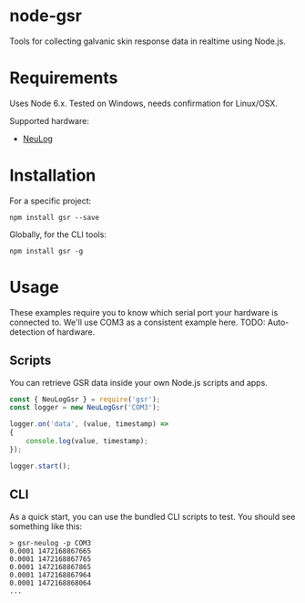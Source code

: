 # node-gsr
Tools for collecting galvanic skin response data in realtime using Node.js.

# Requirements
Uses Node 6.x. Tested on Windows, needs confirmation for Linux/OSX.

Supported hardware:
- [NeuLog](https://neulog.com/gsr/)

# Installation
For a specific project:
```
npm install gsr --save
```

Globally, for the CLI tools:
```
npm install gsr -g
```

# Usage
These examples require you to know which serial port your hardware is connected to.
We'll use COM3 as a consistent example here.
TODO: Auto-detection of hardware. 

## Scripts
You can retrieve GSR data inside your own Node.js scripts and apps.
```javascript
const { NeuLogGsr } = require('gsr');
const logger = new NeuLogGsr('COM3');

logger.on('data', (value, timestamp) =>
{
	console.log(value, timestamp);
});

logger.start();
```

## CLI
As a quick start, you can use the bundled CLI scripts to test. You should see something like this:
```
> gsr-neulog -p COM3
0.0001 1472168867665
0.0001 1472168867765
0.0001 1472168867865
0.0001 1472168867964
0.0001 1472168868064
...
```
